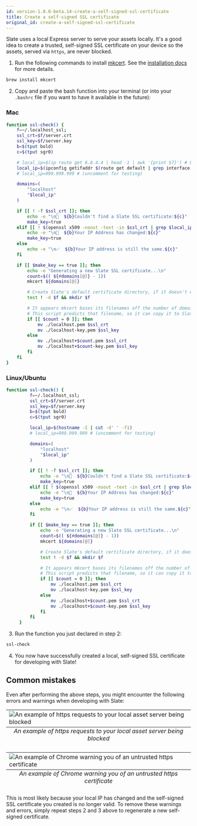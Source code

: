 ```yaml
---
id: version-1.0.0-beta.14-create-a-self-signed-ssl-certificate
title: Create a self-signed SSL certificate
original_id: create-a-self-signed-ssl-certificate
---
```


Slate uses a local Express server to serve your assets locally. It's a good idea to create a trusted, self-signed SSL certificate on your device so the assets, served via `https`, are never blocked.

1. Run the following commands to install [mkcert](https://github.com/FiloSottile/mkcert). See the [installation docs](https://github.com/FiloSottile/mkcert#installation) for more details.

```bash
brew install mkcert
```

2. Copy and paste the bash function into your terminal (or into your `.bashrc` file if you want to have it available in the future):

### Mac
```bash
function ssl-check() {
    f=~/.localhost_ssl;
    ssl_crt=$f/server.crt
    ssl_key=$f/server.key
    b=$(tput bold)
    c=$(tput sgr0)

    # local_ip=$(ip route get 8.8.4.4 | head -1 | awk '{print $7}') # Linux Version
    local_ip=$(ipconfig getifaddr $(route get default | grep interface | awk '{print $2}')) # Mac Version
    # local_ip=999.999.999 # (uncomment for testing)

    domains=(
        "localhost"
        "$local_ip"
    )

    if [[ ! -f $ssl_crt ]]; then
        echo -e "\n🛑  ${b}Couldn't find a Slate SSL certificate:${c}"
        make_key=true
    elif [[ ! $(openssl x509 -noout -text -in $ssl_crt | grep $local_ip) ]]; then
        echo -e "\n🛑  ${b}Your IP Address has changed:${c}"
        make_key=true
    else
        echo -e "\n✅  ${b}Your IP address is still the same.${c}"
    fi

    if [[ $make_key == true ]]; then
        echo -e "Generating a new Slate SSL certificate...\n"
        count=$(( ${#domains[@]} - 1))
        mkcert ${domains[@]}

        # Create Slate's default certificate directory, if it doesn't exist
        test ! -d $f && mkdir $f

        # It appears mkcert bases its filenames off the number of domains passed after the first one.
        # This script predicts that filename, so it can copy it to Slate's default location.
        if [[ $count = 0 ]]; then
            mv ./localhost.pem $ssl_crt
            mv ./localhost-key.pem $ssl_key
        else
            mv ./localhost+$count.pem $ssl_crt
            mv ./localhost+$count-key.pem $ssl_key
        fi
    fi
}
```

### Linux/Ubuntu
```bash
function ssl-check() {
         f=~/.localhost_ssl;
         ssl_crt=$f/server.crt
         ssl_key=$f/server.key
         b=$(tput bold)
         c=$(tput sgr0)

         local_ip=$(hostname -I | cut -d' ' -f1)
         # local_ip=999.999.999 # (uncomment for testing)

         domains=(
             "localhost"
             "$local_ip"
         )

         if [[ ! -f $ssl_crt ]]; then
             echo -e "\n🛑  ${b}Couldn't find a Slate SSL certificate:${c}"
             make_key=true
         elif [[ ! $(openssl x509 -noout -text -in $ssl_crt | grep $local_ip) ]]; then
             echo -e "\n🛑  ${b}Your IP Address has changed:${c}"
             make_key=true
         else
             echo -e "\n✅  ${b}Your IP address is still the same.${c}"
         fi

         if [[ $make_key == true ]]; then
             echo -e "Generating a new Slate SSL certificate...\n"
             count=$(( ${#domains[@]} - 1))
             mkcert ${domains[@]}

             # Create Slate's default certificate directory, if it doesn't exist
             test ! -d $f && mkdir $f

             # It appears mkcert bases its filenames off the number of domains passed after the first one.
             # This script predicts that filename, so it can copy it to Slate's default location.
             if [[ $count = 0 ]]; then
                 mv ./localhost.pem $ssl_crt
                 mv ./localhost-key.pem $ssl_key
             else
                 mv ./localhost+$count.pem $ssl_crt
                 mv ./localhost+$count-key.pem $ssl_key
             fi
         fi
     }
```

3. Run the function you just declared in step 2:

```bash
ssl-check
```

4. You now have successfully created a local, self-signed SSL certificate for developing with Slate!

## Common mistakes

Even after performing the above steps, you might encounter the following errors and warnings when developing with Slate:

<table class="image">
<caption align="bottom"><em>An example of https requests to your local asset server being blocked</em></caption>
<tr><td><img src="https://user-images.githubusercontent.com/4837696/46975905-d8c08400-d095-11e8-933e-d07af7212a49.png" alt="An example of https requests to your local asset server being blocked"/></td></tr>
</table>

<table class="image">
<caption align="bottom"><em>An example of Chrome warning you of an untrusted https certificate</em></caption>
<tr><td><img src="https://user-images.githubusercontent.com/4837696/46975769-81221880-d095-11e8-992d-ff0f0fe08bb9.png" alt="An example of Chrome warning you of an untrusted https certificate"/></td></tr>
</table>

This is most likely because your local IP has changed and the self-signed SSL certificate you created is no longer valid. To remove these warnings and errors, simply repeat steps 2 and 3 above to regenerate a new self-signed certificate.
